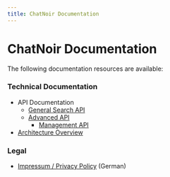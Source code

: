 ```yaml
---
title: ChatNoir Documentation
---
```


# ChatNoir Documentation

The following documentation resources are available:

### Technical Documentation

- API Documentation
    - [General Search API](/doc/api/)
    - [Advanced API](/doc/api-advanced/)
        - [Management API](/doc/api-advanced/management/)
- [Architecture Overview](/doc/architecture/)


### Legal

- [Impressum / Privacy Policy](https://webis.de/legal.html) (German)
